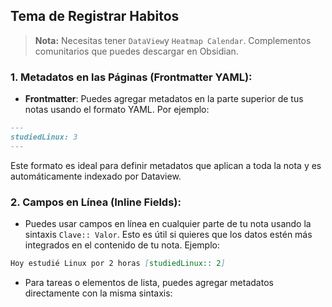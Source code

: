 
## Tema de Registrar Habitos

> **Nota:** Necesitas tener `DataView`y `Heatmap Calendar`. Complementos comunitarios que puedes descargar en Obsidian.

### 1. **Metadatos en las Páginas (Frontmatter YAML):**
   - **Frontmatter**: Puedes agregar metadatos en la parte superior de tus notas usando el formato YAML. Por ejemplo:

   ```markdown
   ---
   studiedLinux: 3
   ---
   ```

   Este formato es ideal para definir metadatos que aplican a toda la nota y es automáticamente indexado por Dataview.

### 2. **Campos en Línea (Inline Fields):**
   - Puedes usar campos en línea en cualquier parte de tu nota usando la sintaxis `Clave:: Valor`. Esto es útil si quieres que los datos estén más integrados en el contenido de tu nota. Ejemplo:

   ```markdown
   Hoy estudié Linux por 2 horas [studiedLinux:: 2]
   ```

   - Para tareas o elementos de lista, puedes agregar metadatos directamente con la misma sintaxis:
